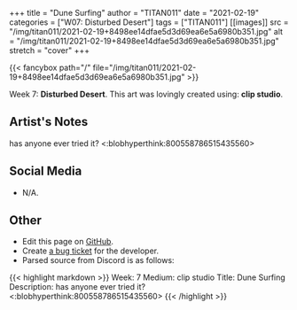 +++
title =       "Dune Surfing"
author =      "TITAN011"
date =        "2021-02-19"
categories =  ["W07: Disturbed Desert"]
tags =        ["TITAN011"]
[[images]]
                      src = "/img/titan011/2021-02-19+8498ee14dfae5d3d69ea6e5a6980b351.jpg"
                      alt = "/img/titan011/2021-02-19+8498ee14dfae5d3d69ea6e5a6980b351.jpg"
                      stretch = "cover"
+++


{{< fancybox path="/" file="/img/titan011/2021-02-19+8498ee14dfae5d3d69ea6e5a6980b351.jpg" >}}


Week 7: **Disturbed Desert**. This art was lovingly created using: **clip studio**.

## Artist's Notes

has anyone ever tried it? <:blobhyperthink:800558786515435560>

## Social Media

- N/A.

## Other

- Edit this page on [GitHub](https://github.com/teaminkling/web-refresh/edit/main/blog/content/blog/titan011-week-7-3510.md).
- Create [a bug ticket](https://github.com/teaminkling/web-refresh/issues/new?assignees=&labels=bug&template=problem-report.md&title=) for the developer.
- Parsed source from Discord is as follows:

{{< highlight markdown >}}
Week: 7
Medium: clip studio
Title: Dune Surfing
Description: has anyone ever tried it? <:blobhyperthink:800558786515435560>
{{< /highlight >}}